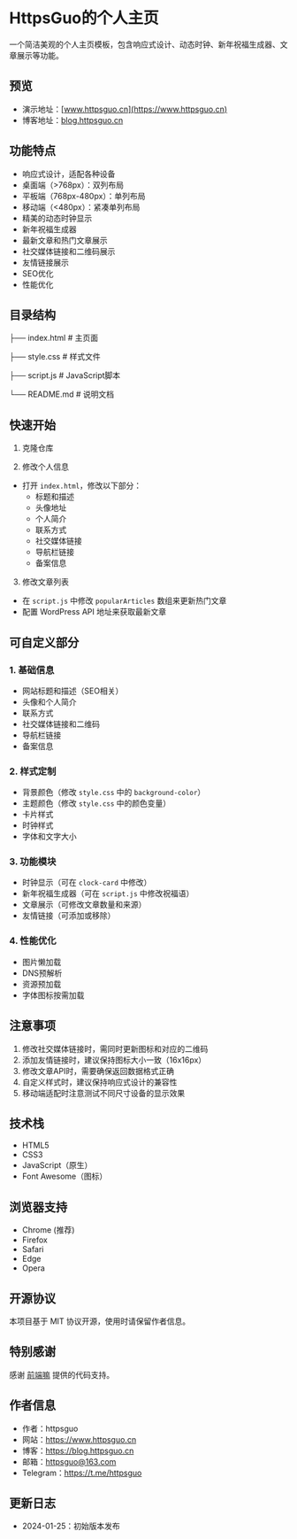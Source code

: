 # HttpsGuo的个人主页

一个简洁美观的个人主页模板，包含响应式设计、动态时钟、新年祝福生成器、文章展示等功能。

## 预览
- 演示地址：[www.httpsguo.cn](https://www.httpsguo.cn)
- 博客地址：[blog.httpsguo.cn](https://blog.httpsguo.cn)

## 功能特点
- 响应式设计，适配各种设备
- 桌面端（>768px）：双列布局
- 平板端（768px-480px）：单列布局
- 移动端（<480px）：紧凑单列布局
- 精美的动态时钟显示
- 新年祝福生成器
- 最新文章和热门文章展示
- 社交媒体链接和二维码展示
- 友情链接展示
- SEO优化
- 性能优化

## 目录结构 

├── index.html # 主页面

├── style.css # 样式文件

├── script.js # JavaScript脚本

└── README.md # 说明文档


## 快速开始

1. 克隆仓库 

2. 修改个人信息
- 打开 `index.html`，修改以下部分：
  - 标题和描述
  - 头像地址
  - 个人简介
  - 联系方式
  - 社交媒体链接
  - 导航栏链接
  - 备案信息

3. 修改文章列表
- 在 `script.js` 中修改 `popularArticles` 数组来更新热门文章
- 配置 WordPress API 地址来获取最新文章

## 可自定义部分

### 1. 基础信息
- 网站标题和描述（SEO相关）
- 头像和个人简介
- 联系方式
- 社交媒体链接和二维码
- 导航栏链接
- 备案信息

### 2. 样式定制
- 背景颜色（修改 `style.css` 中的 `background-color`）
- 主题颜色（修改 `style.css` 中的颜色变量）
- 卡片样式
- 时钟样式
- 字体和文字大小

### 3. 功能模块
- 时钟显示（可在 `clock-card` 中修改）
- 新年祝福生成器（可在 `script.js` 中修改祝福语）
- 文章展示（可修改文章数量和来源）
- 友情链接（可添加或移除）

### 4. 性能优化
- 图片懒加载
- DNS预解析
- 资源预加载
- 字体图标按需加载

## 注意事项
1. 修改社交媒体链接时，需同时更新图标和对应的二维码
2. 添加友情链接时，建议保持图标大小一致（16x16px）
3. 修改文章API时，需要确保返回数据格式正确
4. 自定义样式时，建议保持响应式设计的兼容性
5. 移动端适配时注意测试不同尺寸设备的显示效果

## 技术栈
- HTML5
- CSS3
- JavaScript（原生）
- Font Awesome（图标）

## 浏览器支持
- Chrome (推荐)
- Firefox
- Safari
- Edge
- Opera

## 开源协议
本项目基于 MIT 协议开源，使用时请保留作者信息。

## 特别感谢
感谢 [前端嘛](https://www.fecoder.cn/) 提供的代码支持。

## 作者信息
- 作者：httpsguo
- 网站：https://www.httpsguo.cn
- 博客：https://blog.httpsguo.cn
- 邮箱：httpsguo@163.com
- Telegram：https://t.me/httpsguo

## 更新日志
- 2024-01-25：初始版本发布 
